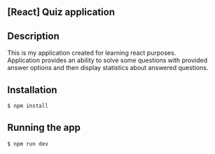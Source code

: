 ## [React] Quiz application

## Description
This is my application created for learning react purposes.  
Application provides an ability to solve some questions with provided answer options and then display statistics about answered questions.

## Installation

```bash
$ npm install
```
## Running the app

```bash
$ npm run dev
```
